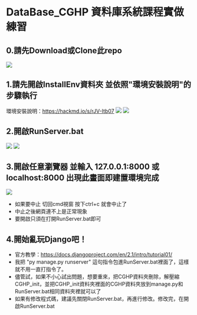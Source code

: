 # DataBase_CGHP 資料庫系統課程實做練習

## 0.請先Download或Clone此repo
![](https://i.imgur.com/emwIaXN.png)

## 1.請先開啟InstallEnv資料夾 並依照"環境安裝說明"的步驟執行
環境安裝說明：https://hackmd.io/s/rJV-Itb07
![](https://i.imgur.com/HJBORSH.png)
![](https://i.imgur.com/Qm2yFVv.png)

## 2.開啟RunServer.bat
![](https://i.imgur.com/DyDVpUA.png)
![](https://i.imgur.com/Luer8oS.png)

## 3.開啟任意瀏覽器 並輸入 127.0.0.1:8000 或 localhost:8000 出現此畫面即建置環境完成
![](https://i.imgur.com/R5kwQsp.png)
- 如果要中止 切回cmd視窗 按下ctrl+c 就會中止了
- 中止之後網頁連不上是正常現象
- 要開啟只須在打開RunServer.bat即可
## 4.開始亂玩Django吧！
- 官方教學：https://docs.djangoproject.com/en/2.1/intro/tutorial01/
- 我把 "py manage.py runserver" 這句指令包進RunServer.bat裡面了，這樣就不用一直打指令了。
- 儘管試，如果不小心試出問題，想要重來，把CGHP資料夾刪除，解壓縮CGHP_init，並把CGHP_init資料夾裡面的CGHP資料夾放到manage.py和RunServer.bat相同資料夾裡就可以了
- 如果有修改程式碼，建議先關閉RunServer.bat，再進行修改。修改完，在開啟RunServer.bat
